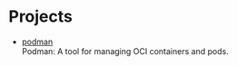 # Projects

- [podman](https://github.com/containers/podman)
  <br/>Podman: A tool for managing OCI containers and pods.